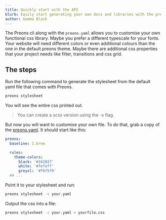 ```yaml
---
title: Quickly start with the API
blurb: Easily start generating your own docs and libraries with the preons cli
author: Gemma Black
---
```


The Preons cli along with the `preons.yaml` allows you to customise your own functional css library. Maybe you prefer a different typescale for your fonts. Your website will need different colors or even additional colours than the one in the default preons theme. Maybe there are additional css properties that your project needs like filter, transitions and css grid.

## The steps

Run the following command to generate the stylesheet from the default yaml file that comes with Preons.

```bash
preons stylesheet
```

You will see the entire css printed out.

> You can create a scss version using the -s flag.

But now you will want to customise your own file. To do that, grab a copy of the [preons.yaml](https://raw.githubusercontent.com/preons/preons/master/config/preons.yaml). It should start like this:

```yaml
preons:
  baseline: 1.6rem

  rules:
    theme-colors:
      black: '#242027'
      white: '#fefeff'
      greyxl: '#f6f5f9'
  ## ...
```

Point it to your stylesheet and run:

```bash
preons stylesheet -i your.yaml
```

Output the css into a file:

```bash
preons stylesheet -i your.yaml > yourfile.css
```
